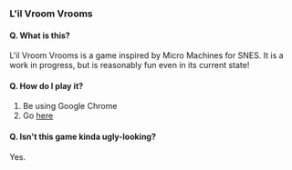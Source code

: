 ### L'il Vroom Vrooms

#### Q. What is this?

L'il Vroom Vrooms is a game inspired by Micro Machines for SNES.
It is a work in progress, but is reasonably fun even in its current state!

#### Q. How do I play it?

1. Be using Google Chrome
2. Go [here](https://zpchavez.github.io/lvv)

#### Q. Isn't this game kinda ugly-looking?

Yes.
